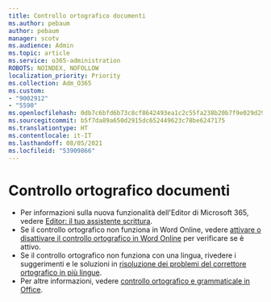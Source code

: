 ```yaml
---
title: Controllo ortografico documenti
ms.author: pebaum
author: pebaum
manager: scotv
ms.audience: Admin
ms.topic: article
ms.service: o365-administration
ROBOTS: NOINDEX, NOFOLLOW
localization_priority: Priority
ms.collection: Adm_O365
ms.custom:
- "9002912"
- "5590"
ms.openlocfilehash: 0db7c6bfd6b73c8cf8642493ea1c2c55fa238b20b7f9e029d290339b9b30c126
ms.sourcegitcommit: b5f7da89a650d2915dc652449623c78be6247175
ms.translationtype: HT
ms.contentlocale: it-IT
ms.lasthandoff: 08/05/2021
ms.locfileid: "53909866"
---
```

# <a name="spell-check-documents"></a>Controllo ortografico documenti

- Per informazioni sulla nuova funzionalità dell'Editor di Microsoft 365, vedere [Editor: il tuo assistente scrittura](https://support.office.com/article/microsoft-editor-checks-grammar-and-more-in-documents-mail-and-the-web-91ecbe1b-d021-4e9e-a82e-abc4cd7163d7).
- Se il controllo ortografico non funziona in Word Online, vedere [attivare o disattivare il controllo ortografico in Word Online](https://support.office.com/article/Turn-spell-check-on-or-off-in-Word-Online-fe0b5644-10e6-4e61-b661-441bff362a84) per verificare se è attivo.
- Se il controllo ortografico non funziona con una lingua, rivedere i suggerimenti e le soluzioni in [risoluzione dei problemi del correttore ortografico in più lingue](https://support.office.com/article/troubleshoot-checking-spelling-and-grammar-in-multiple-languages-b887ad70-b15a-43f4-89bb-a41d18026e20).
- Per altre informazioni, vedere [controllo ortografico e grammaticale in Office](https://support.office.com/article/check-spelling-and-grammar-in-office-5cdeced7-d81d-47de-9096-efd0ee909227).
